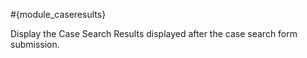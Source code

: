 #{module_caseresults}

Display the Case Search Results displayed after the case search form submission.